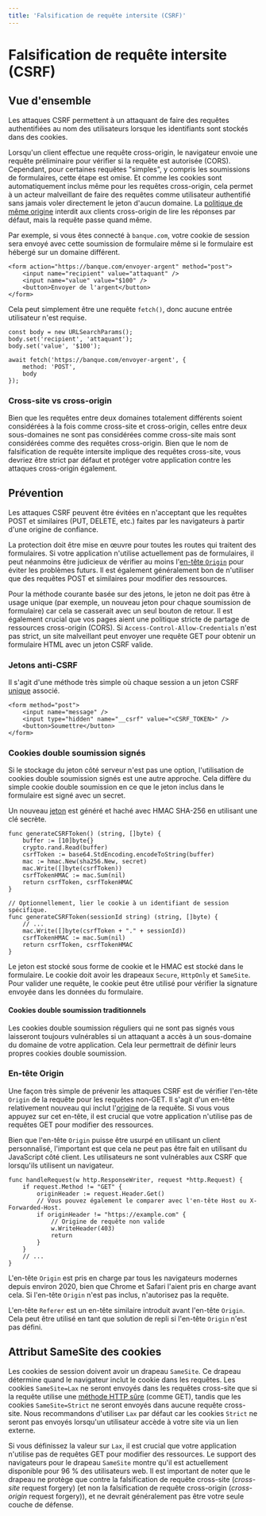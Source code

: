 ```yaml
---
title: 'Falsification de requête intersite (CSRF)'
---
```


# Falsification de requête intersite (CSRF)

## Vue d'ensemble

Les attaques CSRF permettent à un attaquant de faire des requêtes authentifiées au nom des utilisateurs lorsque les identifiants sont stockés dans des cookies.

Lorsqu'un client effectue une requête cross-origin, le navigateur envoie une requête préliminaire pour vérifier si la requête est autorisée (CORS). Cependant, pour certaines requêtes "simples", y compris les soumissions de formulaires, cette étape est omise. Et comme les cookies sont automatiquement inclus même pour les requêtes cross-origin, cela permet à un acteur malveillant de faire des requêtes comme utilisateur authentifié sans jamais voler directement le jeton d'aucun domaine. La [politique de même origine](https://developer.mozilla.org/fr/docs/Web/Security/Same-origin_policy) interdit aux clients cross-origin de lire les réponses par défaut, mais la requête passe quand même.

Par exemple, si vous êtes connecté à `banque.com`, votre cookie de session sera envoyé avec cette soumission de formulaire même si le formulaire est hébergé sur un domaine différent.

<!-- html -->

```untype
<form action="https://banque.com/envoyer-argent" method="post">
	<input name="recipient" value="attaquant" />
	<input name="value" value="$100" />
	<button>Envoyer de l'argent</button>
</form>
```

Cela peut simplement être une requête `fetch()`, donc aucune entrée utilisateur n'est requise.

<!-- ts -->

```untype
const body = new URLSearchParams();
body.set('recipient', 'attaquant');
body.set('value', '$100');

await fetch('https://banque.com/envoyer-argent', {
	method: 'POST',
	body
});
```

### Cross-site vs cross-origin

Bien que les requêtes entre deux domaines totalement différents soient considérées à la fois comme cross-site et cross-origin, celles entre deux sous-domaines ne sont pas considérées comme cross-site mais sont considérées comme des requêtes cross-origin. Bien que le nom de falsification de requête intersite implique des requêtes cross-site, vous devriez être strict par défaut et protéger votre application contre les attaques cross-origin également.

## Prévention

Les attaques CSRF peuvent être évitées en n'acceptant que les requêtes POST et similaires (PUT, DELETE, etc.) faites par les navigateurs à partir d'une origine de confiance.

La protection doit être mise en œuvre pour toutes les routes qui traitent des formulaires. Si votre application n'utilise actuellement pas de formulaires, il peut néanmoins être judicieux de vérifier au moins l'[en-tête `Origin`](#origin-header) pour éviter les problèmes futurs. Il est également généralement bon de n'utiliser que des requêtes POST et similaires pour modifier des ressources.

Pour la méthode courante basée sur des jetons, le jeton ne doit pas être à usage unique (par exemple, un nouveau jeton pour chaque soumission de formulaire) car cela se casserait avec un seul bouton de retour. Il est également crucial que vos pages aient une politique stricte de partage de ressources cross-origin (CORS). Si `Access-Control-Allow-Credentials` n'est pas strict, un site malveillant peut envoyer une requête GET pour obtenir un formulaire HTML avec un jeton CSRF valide.

### Jetons anti-CSRF

Il s'agit d'une méthode très simple où chaque session a un jeton CSRF [unique](/content/server-side-tokens) associé.

<!-- html -->

```untype
<form method="post">
	<input name="message" />
	<input type="hidden" name="__csrf" value="<CSRF_TOKEN>" />
	<button>Soumettre</button>
</form>
```

### Cookies double soumission signés

Si le stockage du jeton côté serveur n'est pas une option, l'utilisation de cookies double soumission signés est une autre approche. Cela diffère du simple cookie double soumission en ce que le jeton inclus dans le formulaire est signé avec un secret.

Un nouveau [jeton](/content/server-side-tokens) est généré et haché avec HMAC SHA-256 en utilisant une clé secrète.

<!-- go -->

```untype
func generateCSRFToken() (string, []byte) {
	buffer := [10]byte{}
	crypto.rand.Read(buffer)
	csrfToken := base64.StdEncoding.encodeToString(buffer)
	mac := hmac.New(sha256.New, secret)
	mac.Write([]byte(csrfToken))
	csrfTokenHMAC := mac.Sum(nil)
	return csrfToken, csrfTokenHMAC
}

// Optionnellement, lier le cookie à un identifiant de session spécifique.
func generateCSRFToken(sessionId string) (string, []byte) {
	// ...
	mac.Write([]byte(csrfToken + "." + sessionId))
	csrfTokenHMAC := mac.Sum(nil)
	return csrfToken, csrfTokenHMAC
}
```

Le jeton est stocké sous forme de cookie et le HMAC est stocké dans le formulaire. Le cookie doit avoir les drapeaux `Secure`, `HttpOnly` et `SameSite`. Pour valider une requête, le cookie peut être utilisé pour vérifier la signature envoyée dans les données du formulaire.

#### Cookies double soumission traditionnels

Les cookies double soumission réguliers qui ne sont pas signés vous laisseront toujours vulnérables si un attaquant a accès à un sous-domaine du domaine de votre application. Cela leur permettrait de définir leurs propres cookies double soumission.

### En-tête Origin

Une façon très simple de prévenir les attaques CSRF est de vérifier l'en-tête `Origin` de la requête pour les requêtes non-GET. Il s'agit d'un en-tête relativement nouveau qui inclut l'[origine](https://developer.mozilla.org/fr/docs/Glossary/Origin) de la requête. Si vous vous appuyez sur cet en-tête, il est crucial que votre application n'utilise pas de requêtes GET pour modifier des ressources.

Bien que l'en-tête `Origin` puisse être usurpé en utilisant un client personnalisé, l'important est que cela ne peut pas être fait en utilisant du JavaScript côté client. Les utilisateurs ne sont vulnérables aux CSRF que lorsqu'ils utilisent un navigateur.

<!-- go -->

```untype
func handleRequest(w http.ResponseWriter, request *http.Request) {
  	if request.Method != "GET" {
		originHeader := request.Header.Get()
		// Vous pouvez également le comparer avec l'en-tête Host ou X-Forwarded-Host.
		if originHeader != "https://example.com" {
			// Origine de requête non valide
			w.WriteHeader(403)
			return
		}
  	}
  	// ...
}
```

L'en-tête `Origin` est pris en charge par tous les navigateurs modernes depuis environ 2020, bien que Chrome et Safari l'aient pris en charge avant cela. Si l'en-tête `Origin` n'est pas inclus, n'autorisez pas la requête.

L'en-tête `Referer` est un en-tête similaire introduit avant l'en-tête `Origin`. Cela peut être utilisé en tant que solution de repli si l'en-tête `Origin` n'est pas défini.

## Attribut SameSite des cookies

Les cookies de session doivent avoir un drapeau `SameSite`. Ce drapeau détermine quand le navigateur inclut le cookie dans les requêtes. Les cookies `SameSite=Lax` ne seront envoyés dans les requêtes cross-site que si la requête utilise une [méthode HTTP sûre](https://developer.mozilla.org/fr/docs/Glossary/Safe/HTTP) (comme GET), tandis que les cookies `SameSite=Strict` ne seront envoyés dans aucune requête cross-site. Nous recommandons d'utiliser `Lax` par défaut car les cookies `Strict` ne seront pas envoyés lorsqu'un utilisateur accède à votre site via un lien externe.

Si vous définissez la valeur sur `Lax`, il est crucial que votre application n'utilise pas de requêtes GET pour modifier des ressources. Le support des navigateurs pour le drapeau `SameSite` montre qu'il est actuellement disponible pour 96 % des utilisateurs web. Il est important de noter que le drapeau ne protège que contre la falsification de requête cross-site (_cross-site_ request forgery) (et non la falsification de requête cross-origin (_cross-origin_ request forgery)), et ne devrait généralement pas être votre seule couche de défense.
